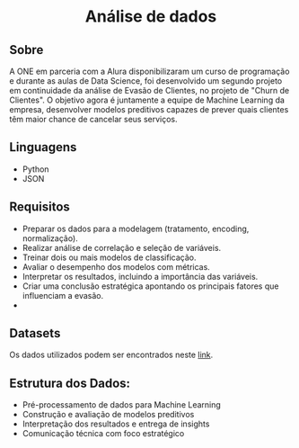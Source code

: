 <h1 align="center"> Análise de dados </h1>


## Sobre
A ONE em parceria com a Alura disponibilizaram um curso de programação e durante as aulas de Data Science, foi desenvolvido um segundo projeto em continuidade da análise de Evasão de Clientes, no projeto de "Churn de Clientes". O objetivo agora é juntamente a equipe de Machine Learning da empresa, desenvolver modelos preditivos capazes de prever quais clientes têm maior chance de cancelar seus serviços.

## Linguagens 

- Python
- JSON


## Requisitos

- Preparar os dados para a modelagem (tratamento, encoding, normalização).
- Realizar análise de correlação e seleção de variáveis.
- Treinar dois ou mais modelos de classificação.
- Avaliar o desempenho dos modelos com métricas.
- Interpretar os resultados, incluindo a importância das variáveis.
- Criar uma conclusão estratégica apontando os principais fatores que influenciam a evasão.
- 
## Datasets

Os dados utilizados podem ser encontrados neste [link](https://github.com/leticia-cardoso/Desafio_Telecom-X).

## Estrutura dos Dados:

- Pré-processamento de dados para Machine Learning
- Construção e avaliação de modelos preditivos
- Interpretação dos resultados e entrega de insights
- Comunicação técnica com foco estratégico
